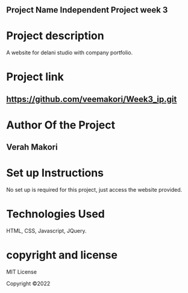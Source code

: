 #
 Project Name
Independent Project week 3
---
# Project description
A website for delani studio with company portfolio.

# Project link
https://github.com/veemakori/Week3_ip.git
---
# Author Of the Project
Verah Makori
---
# Set up Instructions
No set up is required for this project, just access the website provided.

# Technologies Used
HTML,
CSS,
Javascript,
JQuery.

# copyright and license
MIT License

Copyright ©2022 
